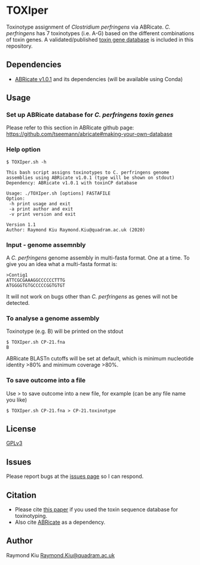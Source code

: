 # TOXIper
Toxinotype assignment of *Clostridium perfringens* via ABRicate. *C. perfringens* has 7 toxinotypes (i.e. A-G) based on the different combinations of toxin genes. A validated/published [toxin gene database](https://github.com/raymondkiu/TOXIper/blob/master/sequences) is included in this repository.

## Dependencies
* [ABRicate v1.0.1](https://github.com/tseemann/abricate/tree/v1.0.1) and its dependencies (will be available using Conda)

## Usage
### Set up ABRicate database for *C. perfringens toxin genes*
Please refer to this section in ABRicate github page: https://github.com/tseemann/abricate#making-your-own-database

### Help option
```
$ TOXIper.sh -h

This bash script assigns toxinotypes to C. perfringens genome assemblies using ABRicate v1.0.1 (type will be shown on stdout)
Dependency: ABRicate v1.0.1 with toxinCP database

Usage: ./TOXIper.sh [options] FASTAFILE
Option:
 -h print usage and exit
 -a print author and exit
 -v print version and exit

Version 1.1
Author: Raymond Kiu Raymond.Kiu@quadram.ac.uk (2020)
```
### Input - genome assemnbly
A *C. perfringens* genome assembly in multi-fasta format. One at a time. To give you an idea what a multi-fasta format is:
```
>Contig1
ATTCGCGAAAGGCCCCCCTTTG
ATGGGGTGTGCCCCCGGTGTGT
```
It will not work on bugs other than *C. perfringens* as genes will not be detected.

### To analyse a genome assembly
Toxinotype (e.g. B) will be printed on the stdout
```
$ TOXIper.sh CP-21.fna 
B
```
ABRicate BLASTn cutoffs will be set at default, which is minimum nucleotide identity >80% and minimum coverage >80%.

### To save outcome into a file
Use > to save outcome into a new file, for example (can be any file name you like)
```
$ TOXIper.sh CP-21.fna > CP-21.toxinotype
```
## License
[GPLv3](https://github.com/raymondkiu/TOXIper/blob/master/LICENSE)

## Issues
Please report bugs at the [issues page](https://github.com/raymondkiu/TOXIper/issues) so I can respond.

## Citation
- Please cite [this paper](https://doi.org/10.3389/fmicb.2017.02485) if you used the toxin sequence database for toxinotyping.
- Also cite [ABRicate](https://github.com/tseemann/abricate/tree/v1.0.1) as a dependency.

## Author
Raymond Kiu Raymond.Kiu@quadram.ac.uk
